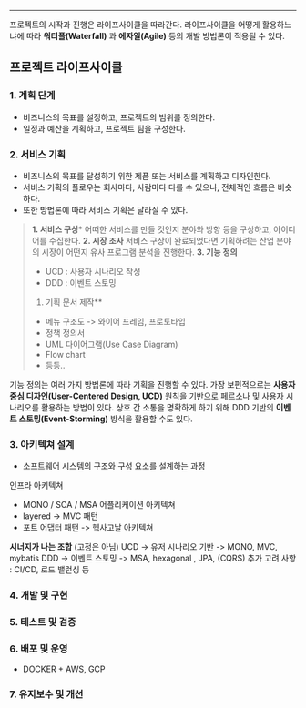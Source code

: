 
---

프로젝트의 시작과 진행은 라이프사이클을 따라간다.
라이프사이클을 어떻게 활용하느냐에 따라 **워터폴(Waterfall)** 과 **에자일(Agile)** 등의 개발 방법론이 적용될 수 있다.
## 프로젝트 라이프사이클
### 1. 계획 단계
+ 비즈니스의 목표를 설정하고, 프로젝트의 범위를 정의한다.
+ 일정과 예산을 계획하고, 프로젝트 팀을 구성한다.

### 2. 서비스 기획
+ 비즈니스의 목표를 달성하기 위한 제품 또는 서비스를 계획하고 디자인한다.
+ 서비스 기획의 플로우는 회사마다, 사람마다 다를 수 있으나, 전체적인 흐름은 비슷하다. 
+ 또한 방법론에 따라 서비스 기획은 달라질 수 있다.

>**1. 서비스 구상***
> 어떠한 서비스를 만들 것인지 분야와 방향 등을 구상하고, 아이디어를 수집한다.
>**2. 시장 조사**
> 서비스 구상이 완료되었다면 기획하려는 산업 분야의 시장이 어떤지 유사 프로그램 분석을 진행한다.
>**3. 기능 정의**
>- UCD : 사용자 시나리오 작성
>- DDD : 이벤트 스토밍
>1. 기획 문서 제작**
> - 메뉴 구조도 -> 와이어 프레임, 프로토타입
> - 정책 정의서
> - UML 다이어그램(Use Case Diagram)
> - Flow chart
> - 등등..
>


기능 정의는 여러 가지 방법론에 따라 기획을 진행할 수 있다.
가장 보편적으로는 **사용자 중심 디자인(User-Centered Design, UCD)** 원칙을 기반으로 페르소나 및 사용자 시나리오를 활용하는 방법이 있다.
상호 간 소통을 명확하게 하기 위해 DDD 기반의 **이벤트 스토밍(Event-Storming)** 방식을 활용할 수도 있다.
### 3. 아키텍쳐 설계
+ 소프트웨어 시스템의 구조와 구성 요소를 설계하는 과정

인프라 아키텍쳐
+ MONO  / SOA / MSA
어플리케이션 아키텍쳐
+ layered -> MVC 패턴
+ 포트 어댑터 패턴 -> 헥사고날 아키텍쳐

**시너지가 나는 조합** (고정은 아님)
UCD -> 유저 시나리오 기반 -> MONO, MVC, mybatis
DDD -> 이벤트 스토밍 -> MSA, hexagonal , JPA, (CQRS)
추가 고려 사항 : CI/CD, 로드 밸런싱 등


### 4. 개발 및 구현

### 5. 테스트 및 검증

### 6. 배포 및 운영
+ DOCKER + AWS, GCP

### 7. 유지보수 및 개선